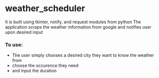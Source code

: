 # weather_scheduler
 It is built using tkinter, notify, and request modules from python
 The application scraps the weather information from google and notifies user upon desired input
### To use:
- The user simply chooses a desired city they want to know the weather from
- choose the occurence they need
- and input the duration
